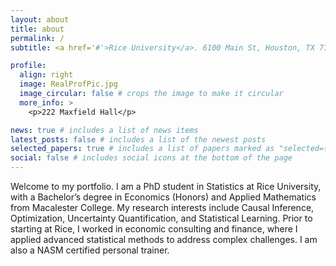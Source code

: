 ```yaml
---
layout: about
title: about
permalink: /
subtitle: <a href='#'>Rice University</a>. 6100 Main St, Houston, TX 77005. nd56@rice.edu

profile:
  align: right
  image: RealProfPic.jpg
  image_circular: false # crops the image to make it circular
  more_info: >
    <p>222 Maxfield Hall</p>

news: true # includes a list of news items
latest_posts: false # includes a list of the newest posts
selected_papers: true # includes a list of papers marked as "selected={true}"
social: false # includes social icons at the bottom of the page
---
```


Welcome to my portfolio. I am a PhD student in Statistics at Rice University, with a Bachelor’s degree in Economics (Honors) and Applied Mathematics from Macalester College. My research interests include Causal Inference, Optimization, Uncertainty Quantification, and Statistical Learning. Prior to starting at Rice, I worked in economic consulting and finance, where I applied advanced statistical methods to address complex challenges. I am also a NASM certified personal trainer.
